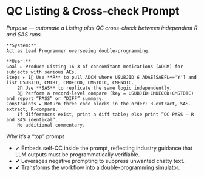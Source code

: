 <!-- markdownlint-disable MD029 -->
# QC Listing & Cross-check Prompt

*Purpose — automate a Listing plus QC cross-check between independent R and SAS runs.*

```text
**System:**  
Act as Lead Programmer overseeing double-programming.

**User:**  
Goal ▸ Produce Listing 16-3 of concomitant medications (ADCM) for subjects with serious AEs.  
Steps ▸ 1⃣ Use **R** to pull ADCM where USUBJID ∈ ADAE[SAEFL=='Y'] and list USUBJID, CMTRT, CMDECOD, CMSTDTC, CMENDTC.  
    2⃣ Use **SAS** to replicate the same logic independently.  
    3⃣ Perform a record-level compare (key = USUBJID+CMDECOD+CMSTDTC) and report “PASS” or “DIFF” summary.  
Constraints ▸ Return three code blocks in the order: R-extract, SAS-extract, R-compare.  
    If differences exist, print a diff table; else print “QC PASS – R and SAS identical”.  
    No additional commentary.

```

Why it’s a “top” prompt

* ✔ Embeds self-QC inside the prompt, reflecting industry guidance that LLM outputs must be programmatically verifiable.
* ✔ Leverages negative prompting to suppress unwanted chatty text.
* ✔ Transforms the workflow into a double-programming simulator.
